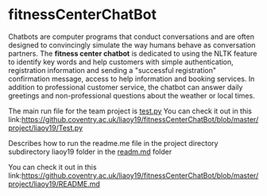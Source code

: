 # fitnessCenterChatBot

Chatbots are computer programs that conduct conversations and are often designed to convincingly simulate the way humans behave as conversation partners. The **fitness center chatbot** is dedicated to using the NLTK feature to identify key words and help customers with simple authentication, registration information and sending a "successful registration" confirmation message, access to help information and booking services. In addition to professional customer service, the chatbot can answer daily greetings and non-professional questions about the weather or local times.


The main run file for the team project is [test.py](https://github.coventry.ac.uk/liaoy19/fitnessCenterChatBot/blob/master/project/liaoy19/Test.py)
You can check it out in this link:https://github.coventry.ac.uk/liaoy19/fitnessCenterChatBot/blob/master/project/liaoy19/Test.py

Describes how to run the readme.me file in the project directory subdirectory liaoy19 folder in the [readm.md](https://github.coventry.ac.uk/liaoy19/fitnessCenterChatBot/blob/master/project/liaoy19/README.md) folder

You can check it out in this link:https://github.coventry.ac.uk/liaoy19/fitnessCenterChatBot/blob/master/project/liaoy19/README.md









